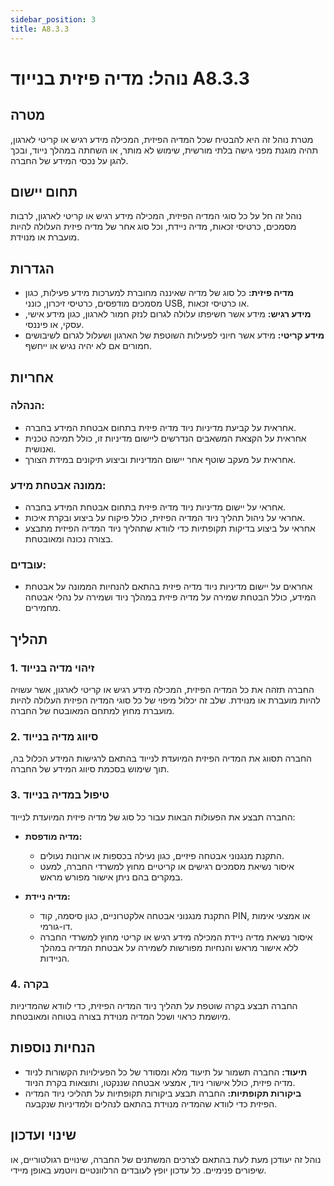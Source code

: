 ```yaml
---
sidebar_position: 3
title: A8.3.3
---
```


# נוהל: מדיה פיזית בנייוד A8.3.3

## מטרה
מטרת נוהל זה היא להבטיח שכל המדיה הפיזית, המכילה מידע רגיש או קריטי לארגון, תהיה מוגנת מפני גישה בלתי מורשית, שימוש לא מותר, או השחתה במהלך נייוד, ובכך להגן על נכסי המידע של החברה.

## תחום יישום
נוהל זה חל על כל סוגי המדיה הפיזית, המכילה מידע רגיש או קריטי לארגון, לרבות מסמכים, כרטיסי זכאות, מדיה ניידת, וכל סוג אחר של מדיה פיזית העלולה להיות מועברת או מנוידת.

## הגדרות
- **מדיה פיזית:** כל סוג של מדיה שאיננה מחוברת למערכות מידע פעילות, כגון מסמכים מודפסים, כרטיסי זיכרון, כונני USB, או כרטיסי זכאות.
- **מידע רגיש:** מידע אשר חשיפתו עלולה לגרום לנזק חמור לארגון, כגון מידע אישי, עסקי, או פיננסי.
- **מידע קריטי:** מידע אשר חיוני לפעילות השוטפת של הארגון ושעלול לגרום לשיבושים חמורים אם לא יהיה נגיש או ייחשף.

## אחריות
### הנהלה:
- אחראית על קביעת מדיניות ניוד מדיה פיזית בתחום אבטחת המידע בחברה.
- אחראית על הקצאת המשאבים הנדרשים ליישום מדיניות זו, כולל תמיכה טכנית ואנושית.
- אחראית על מעקב שוטף אחר יישום המדיניות וביצוע תיקונים במידת הצורך.

### ממונה אבטחת מידע:
- אחראי על יישום מדיניות ניוד מדיה פיזית בתחום אבטחת המידע בחברה.
- אחראי על ניהול תהליך ניוד המדיה הפיזית, כולל פיקוח על ביצוע ובקרת איכות.
- אחראי על ביצוע בדיקות תקופתיות כדי לוודא שתהליך ניוד המדיה הפיזית מתבצע בצורה נכונה ומאובטחת.

### עובדים:
- אחראים על יישום מדיניות ניוד מדיה פיזית בהתאם להנחיות הממונה על אבטחת המידע, כולל הבטחת שמירה על מדיה פיזית במהלך ניוד ושמירה על נהלי אבטחה מחמירים.

## תהליך
### 1. זיהוי מדיה בנייוד
החברה תזהה את כל המדיה הפיזית, המכילה מידע רגיש או קריטי לארגון, אשר עשויה להיות מועברת או מנוידת. שלב זה יכלול מיפוי של כל סוגי המדיה הפיזית העלולה להיות מועברת מחוץ למתחם המאובטח של החברה.

### 2. סיווג מדיה בנייוד
החברה תסווג את המדיה הפיזית המיועדת לנייוד בהתאם לרגישות המידע הכלול בה, תוך שימוש בסכמת סיווג המידע של החברה. 

### 3. טיפול במדיה בנייוד
החברה תבצע את הפעולות הבאות עבור כל סוג של מדיה פיזית המיועדת לנייוד:

- **מדיה מודפסת:**
  - התקנת מנגנוני אבטחה פיזיים, כגון נעילה בכספות או ארונות נעולים.
  - איסור נשיאת מסמכים רגישים או קריטיים מחוץ למשרדי החברה, למעט במקרים בהם ניתן אישור מפורש מראש.

- **מדיה ניידת:**
  - התקנת מנגנוני אבטחה אלקטרוניים, כגון סיסמה, קוד PIN, או אמצעי אימות דו-גורמי.
  - איסור נשיאת מדיה ניידת המכילה מידע רגיש או קריטי מחוץ למשרדי החברה ללא אישור מראש והנחיות מפורשות לשמירה על אבטחת המדיה במהלך הניידות.

### 4. בקרה
החברה תבצע בקרה שוטפת על תהליך ניוד המדיה הפיזית, כדי לוודא שהמדיניות מיושמת כראוי ושכל המדיה מנוידת בצורה בטוחה ומאובטחת.

## הנחיות נוספות
- **תיעוד:** החברה תשמור על תיעוד מלא ומסודר של כל הפעילויות הקשורות לניוד מדיה פיזית, כולל אישורי ניוד, אמצעי אבטחה שננקטו, ותוצאות בקרת הניוד.
- **ביקורות תקופתיות:** החברה תבצע ביקורות תקופתיות על תהליכי ניוד המדיה הפיזית כדי לוודא שהמדיה מנוידת בהתאם לנהלים ולמדיניות שנקבעה.

## שינוי ועדכון
נוהל זה יעודכן מעת לעת בהתאם לצרכים המשתנים של החברה, שינויים רגולטוריים, או שיפורים פנימיים. כל עדכון יופץ לעובדים הרלוונטיים ויוטמע באופן מיידי.